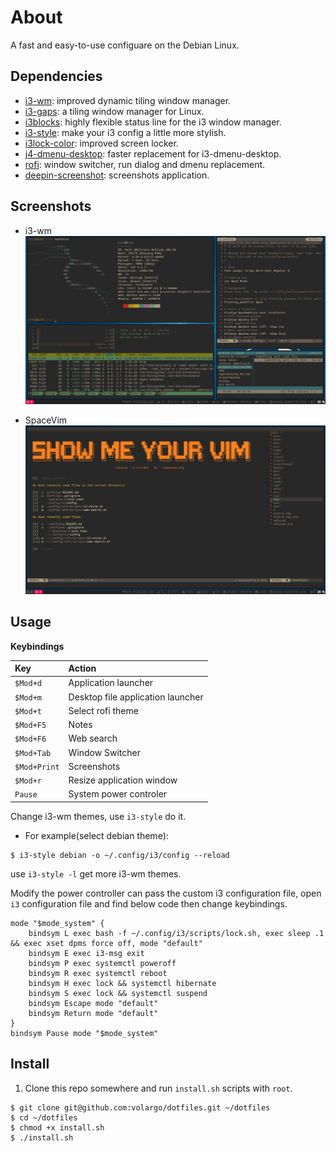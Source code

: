 # About
A fast and easy-to-use configuare on the Debian Linux.

## Dependencies
* [i3-wm](https://github.com/i3/i3): improved dynamic tiling window manager.
* [i3-gaps](https://github.com/Airblader/i3): a tiling window manager for Linux.
* [i3blocks](https://github.com/vivien/i3blocks): highly flexible status line for the i3 window manager.
* [i3-style](https://github.com/acrisci/i3-style): make your i3 config a little more stylish.
* [i3lock-color](https://github.com/PandorasFox/i3lock-color): improved screen locker.
* [j4-dmenu-desktop](https://github.com/enkore/j4-dmenu-desktop): faster replacement for i3-dmenu-desktop.
* [rofi](https://github.com/DaveDavenport/rofi): window switcher, run dialog and dmenu replacement.
* [deepin-screenshot](https://github.com/linuxdeepin/deepin-screenshot): screenshots application.

## Screenshots
* i3-wm ![i3-wm](screenshots/dotfiles-i3wm.png)

* SpaceVim ![spacevim](screenshots/dotfiles-spacevim.png)

## Usage
**Keybindings**

|Key                    |Action                             |
|:----------------------|:----------------------------------|
|`$Mod+d`               |Application launcher|
|`$Mod+m`               |Desktop file application launcher|
|`$Mod+t`               |Select rofi theme|
|`$Mod+F5`              |Notes|
|`$Mod+F6`              |Web search|
|`$Mod+Tab`             |Window Switcher|
|`$Mod+Print`           |Screenshots|
|`$Mod+r`               |Resize application window|
|`Pause`                |System power controler|

Change i3-wm themes, use `i3-style` do it.
* For example(select debian theme):
```
$ i3-style debian -o ~/.config/i3/config --reload
```
use `i3-style -l` get more i3-wm themes.

Modify the power controller can pass the custom i3 configuration file, open ` i3` configuration file and find below code then change keybindings.
```shell
mode "$mode_system" {
    bindsym L exec bash -f ~/.config/i3/scripts/lock.sh, exec sleep .1 && exec xset dpms force off, mode "default"
    bindsym E exec i3-msg exit
    bindsym P exec systemctl poweroff
    bindsym R exec systemctl reboot
    bindsym H exec lock && systemctl hibernate
    bindsym S exec lock && systemctl suspend
    bindsym Escape mode "default"
    bindsym Return mode "default"
}
bindsym Pause mode "$mode_system"
```


## Install
1. Clone this repo somewhere and run `install.sh` scripts with `root`.
```Shell
$ git clone git@github.com:volargo/dotfiles.git ~/dotfiles
$ cd ~/dotfiles
$ chmod +x install.sh
$ ./install.sh
```
